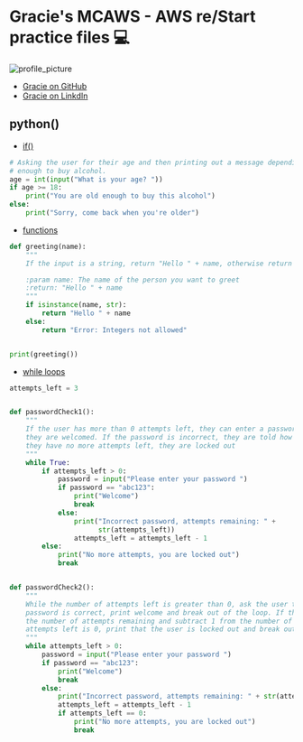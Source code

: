# Gracie's MCAWS - AWS re/Start practice files 💻

![profile_picture](https://media-exp1.licdn.com/dms/image/D4D35AQHyYaRsPHQ_Yw/profile-framedphoto-shrink_200_200/0/1656900440723?e=1662541200&v=beta&t=uY_9mfCmvrIMrj_hYzhEvCCbIq6K5WZ-zVFBJm-UtLQ)

- [Gracie on GitHub](https://github.com/Bugsbugme)
- [Gracie on LinkdIn](https://www.linkedin.com/in/gracie-bryan)

## python()

- [if()](/age_check.py)

```python
# Asking the user for their age and then printing out a message depending on whether they are old
# enough to buy alcohol.
age = int(input("What is your age? "))
if age >= 18:
    print("You are old enough to buy this alcohol")
else:
    print("Sorry, come back when you're older")

```

- [functions](/function.py)

```python
def greeting(name):
    """
    If the input is a string, return "Hello " + name, otherwise return "Error: Integers not allowed"

    :param name: The name of the person you want to greet
    :return: "Hello " + name
    """
    if isinstance(name, str):
        return "Hello " + name
    else:
        return "Error: Integers not allowed"


print(greeting())
```

- [while loops](/loops.py)

```python
attempts_left = 3


def passwordCheck1():
    """
    If the user has more than 0 attempts left, they can enter a password. If the password is correct,
    they are welcomed. If the password is incorrect, they are told how many attempts they have left. If
    they have no more attempts left, they are locked out
    """
    while True:
        if attempts_left > 0:
            password = input("Please enter your password ")
            if password == "abc123":
                print("Welcome")
                break
            else:
                print("Incorrect password, attempts remaining: " +
                      str(attempts_left))
                attempts_left = attempts_left - 1
        else:
            print("No more attempts, you are locked out")
            break


def passwordCheck2():
    """
    While the number of attempts left is greater than 0, ask the user to enter their password. If the
    password is correct, print welcome and break out of the loop. If the password is incorrect, print
    the number of attempts remaining and subtract 1 from the number of attempts left. If the number of
    attempts left is 0, print that the user is locked out and break out of the loop.
    """
    while attempts_left > 0:
        password = input("Please enter your password ")
        if password == "abc123":
            print("Welcome")
            break
        else:
            print("Incorrect password, attempts remaining: " + str(attempts_left))
            attempts_left = attempts_left - 1
            if attempts_left == 0:
                print("No more attempts, you are locked out")
                break
```

